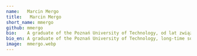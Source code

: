 ```yaml
---
name:   Marcin Mergo
title:   Marcin Mergo
short_name: mmergo
github: mmergo
bio:    A graduate of the Poznań University of Technology, od lat związany z tworzeniem oprogramowania dla sektora finansowego. W trakcie swojej kariery tworzył systemy dla największych banków w Polsce, zarówno z obszaru korporacyjnego, jak i detalicznego. Posiada doświadczenie w dostarczaniu rozwiązań dla branży energetycznej oraz sektora public. Wieloletni pracownik, Tech Lead, Architekt, oraz członek zespołu bezpieczeństwa firmy Consdata. Współorganizator oraz prelegent spotkań OWASPowych. Entuzjasta zdrowego rozsądku, aspirujący game developer.
bio_en: A graduate of the Poznań University of Technology, long-time software developer for the finansial sector. During his career, he created systems for the largest banks in Poland, both in the corporate and retail areas. Experienced in providing solutions for the energy industry and the public sector. A longtime employee, Tech Lead, Architect, and member of the Consdata security team. Co-organizer and speaker at OWASP meetings. Common sense enthusiast, aspiring game developer.
image:  mmergo.webp
---
```

